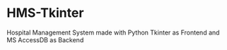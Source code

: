 # HMS-Tkinter
Hospital Management System made with Python Tkinter as Frontend and MS AccessDB as Backend